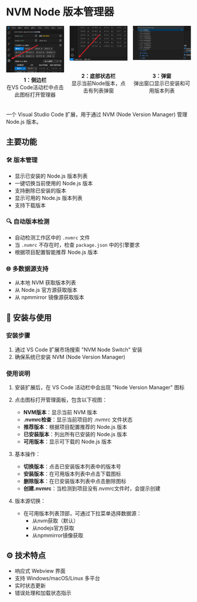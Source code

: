 # NVM Node 版本管理器
<div style="display: flex; justify-content: space-between; align-items: flex-start; margin: 20px 0; gap: 15px;">
  <div style="flex: 1; text-align: center; min-height: 200px; display: flex; flex-direction: column; justify-content: space-between;">
    <img src="image/1.png" style="max-width: 100%; max-height: 180px; object-fit: contain;">
    <p style="margin-top: 10px;"><b>1：侧边栏</b><br>在VS Code活动栏中点击此图标打开管理器</p>
  </div>
  <div style="flex: 1; text-align: center; min-height: 200px; display: flex; flex-direction: column; justify-content: space-between;">
    <img src="image/2.png" style="max-width: 100%; max-height: 180px; object-fit: contain;">
    <p style="margin-top: 10px;"><b>2：底部状态栏</b><br>显示当前Node版本，点击有列表弹窗</p>
  </div>
  <div style="flex: 1; text-align: center; min-height: 200px; display: flex; flex-direction: column; justify-content: space-between;">
    <img src="image/3.png" style="max-width: 100%; max-height: 180px; object-fit: contain;">
    <p style="margin-top: 10px;"><b>3：弹窗</b><br>弹出窗口显示已安装和可用版本列表</p>
  </div>
</div>
一个 Visual Studio Code 扩展，用于通过 NVM (Node Version Manager) 管理 Node.js 版本。

## 主要功能

### 🛠️ 版本管理
- 显示已安装的 Node.js 版本列表
- 一键切换当前使用的 Node.js 版本
- 支持删除已安装的版本
- 显示可用的 Node.js 版本列表
- 支持下载版本

### 🔍 自动版本检测
- 自动检测工作区中的 `.nvmrc` 文件
- 当 `.nvmrc` 不存在时，检查 `package.json` 中的引擎要求
- 根据项目配置智能推荐 Node.js 版本

### 🌐 多数据源支持
- 从本地 NVM 获取版本列表
- 从 Node.js 官方源获取版本
- 从 npmmirror 镜像源获取版本

## 🚀 安装与使用

### 安装步骤
1. 通过 VS Code 扩展市场搜索 "NVM Node Switch" 安装
2. 确保系统已安装 NVM (Node Version Manager)

### 使用说明
1. 安装扩展后，在 VS Code 活动栏中会出现 "Node Version Manager" 图标
2. 点击图标打开管理面板，包含以下视图：
   - **NVM版本**：显示当前 NVM 版本
   - **.nvmrc检查**：显示当前项目的 .nvmrc 文件状态
   - **推荐版本**：根据项目配置推荐的 Node.js 版本
   - **已安装版本**：列出所有已安装的 Node.js 版本
   - **可用版本**：显示可下载的 Node.js 版本

3. 基本操作：
   - **切换版本**：点击已安装版本列表中的版本号
   - **安装版本**：在可用版本列表中点击下载图标
   - **删除版本**：在已安装版本列表中点击删除图标
   - **创建.nvmrc**：当检测到项目没有.nvmrc文件时，会提示创建

4. 版本源切换：
   - 在可用版本列表顶部，可通过下拉菜单选择数据源：
     - 从nvm获取（默认）
     - 从nodejs官方获取
     - 从npmmirror镜像获取

## ⚙️ 技术特点
- 响应式 Webview 界面
- 支持 Windows/macOS/Linux 多平台
- 实时状态更新
- 错误处理和加载状态指示